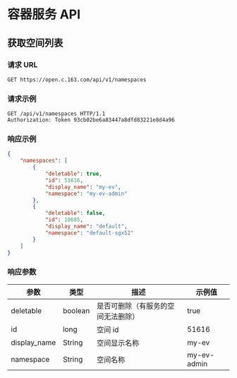# 容器服务 API

## 获取空间列表

### 请求 URL

`GET https://open.c.163.com/api/v1/namespaces`


### 请求示例

```http
GET /api/v1/namespaces HTTP/1.1
Authorization: Token 93cb02be6a83447a8dfd83221e8d4a96
```

### 响应示例

```json
{
    "namespaces": [
        {
            "deletable": true,
            "id": 51616,
            "display_name": "my-ev",
            "namespace": "my-ev-admin"
        },
        {
            "deletable": false,
            "id": 10685,
            "display_name": "default",
            "namespace": "default-sgx52"
        }
    ]
}
```

### 响应参数

|     参数     |   类型  |                描述                |   示例值    |
|--------------|---------|------------------------------------|-------------|
| deletable    | boolean | 是否可删除（有服务的空间无法删除） | true        |
| id           | long    | 空间 id                            | 51616       |
| display_name | String  | 空间显示名称                       | my-ev       |
| namespace    | String  | 空间名称                           | my-ev-admin |

